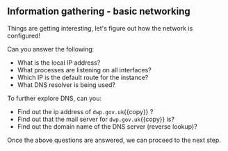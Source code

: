 ## Information gathering - basic networking

Things are getting interesting, let's figure out how the network is configured!

Can you answer the following:
- What is the local IP address?
- What processes are listening on all interfaces?
- Which IP is the default route for the instance?
- What DNS resolver is being used?

To further explore DNS, can you:
- Find out the ip address of `dwp.gov.uk`{{copy}} ?
- Find out that the mail server for `dwp.gov.uk`{{copy}} is?
- Find out the domain name of the DNS server (reverse lookup)?

Once the above questions are answered, we can proceed to the next step.
